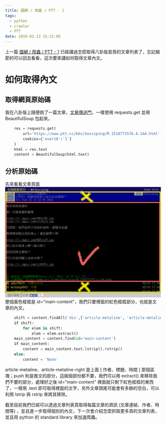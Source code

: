 ```yaml
---
title: 國網 / 爬蟲 / PTT - 2
tags:
  - python
  - crawler
  - PTT
date: 2018-02-13 15:31:08
---
```


上一篇 [國網 / 爬蟲 / PTT - 1](https://eugene87222.github.io/2018/02/10/PTT-crawler-1/) 已經講過怎麼取得八卦版首頁的文章列表了，忘記細節的可以回去看看，這次要來講如何取得文章內文。

# 如何取得內文

## 取得網頁原始碼

我在八卦版上隨便挑了一篇文章，[文章傳送門](https://www.ptt.cc/bbs/Gossiping/M.1518773576.A.14A.html)，一樣使用 requests.get 並用 BeautifulSoup 包起來。
```python
	res = requests.get(
	    url='https://www.ptt.cc/bbs/Gossiping/M.1518773576.A.14A.html',
	    cookies={'over18':'1'}
	)
	html = res.text
	content = BeautifulSoup(html.text)
```

## 分析原始碼

先來看看文章頁面
![](/image/gossiping_screenshot.PNG)
整個黃色框框是 id="main-content"，我們只要裡面的紅色框框部分，也就是文章的內文。

```python
    shift = content.findAll('div',['article-metaline', 'article-metaline-right', 'push'])
    if shift:
        for elem in shift:
            elem = elem.extract()
    main_content = content.find(id='main-content')
    if main_content:
        content = main_content.text.lstrip().rstrip()
    else:
        content = 'None'
```
article-metaline、article-metaline-right 是上面 [ 作者、標題、時間 ] 那個區塊；push 則是推文的部分，這兩個部份都不要，我們可以用 extract() 來移除我們不要的部分，處理好之後 id="main-content" 裡面就只剩下紅色框框的東西了，一樣用 .text 即可取得裡面的文字，另外文章頭尾可能會有多餘的空白，可以利用 lstrip 與 rstrip 來將其移除。  
 
截至目前我們已經可以透過文章列表頁取得每篇文章的資訊 (文章連結、作者、時間等) ，並且進一步取得個別的內文，下一次會介紹怎麼抓取更多頁的文章列表，並且用 python 的 standard library 來加速爬蟲。
